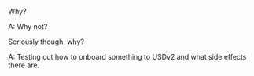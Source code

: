 Why?

A: Why not?

Seriously though, why?

A: Testing out how to onboard something to USDv2 and what side effects there are.
